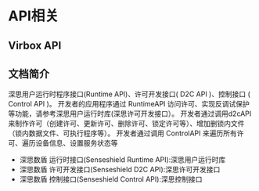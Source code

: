 # API相关

## Virbox API

## 文档简介

深思用户运行时程序接口\(Runtime API\)、许可开发接口\( D2C API \)、控制接口 \( Control API \)。 开发者的应用程序通过 RuntimeAPI 访问许可、实现反调试保护等功能，请参考深思用户运行时库\(深思许可开发接口）。 开发者通过调用d2cAPI来制作许可（创建许可、更新许可、删除许可、锁定许可等）、增加删锁内文件（锁内数据文件、可执行程序等）。 开发者通过调用 ControlAPI 来遍历所有许可、遍历设备信息、设置服务状态等

* 深思数盾 运行时接口\(Senseshield Runtime API\):深思用户运行时库
* 深思数盾 许可开发接口\(Senseshield D2C API\):深思许可开发接口
* 深思数盾 控制接口\(Senseshield Control API\):深思控制接口


